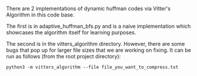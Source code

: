 There are 2 implementations of dynamic huffman codes via Vitter's Algorithm in this code base.

The first is in adaptive_huffman_bfs.py and is a naive implementation which showcases the algorithm itself for learning purposes.

The second is in the vitters_algorithm directory. However, there are some bugs that pop up for larger file sizes that we are working on fixing.
It can be run as follows (from the root project directory):
```
python3 -m vitters_algorithm --file file_you_want_to_compress.txt
```
